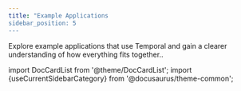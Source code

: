 ```yaml
---
title: "Example Applications
sidebar_position: 5
---
```


Explore example applications that use Temporal and gain a clearer understanding of how everything fits together..

import DocCardList from '@theme/DocCardList';
import {useCurrentSidebarCategory} from '@docusaurus/theme-common';

<DocCardList items={useCurrentSidebarCategory().items}/>

